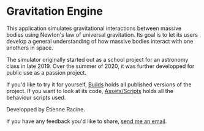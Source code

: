 # Gravitation Engine

This application simulates gravitational interactions between massive bodies using Newton's law of universal gravitation.
Its goal is to let its users develop a general understanding of how massive bodies interact with one anothers in space.

The simulator originally started out as a school project for an astronomy class in late 2019.
Over the summer of 2020, it was further developped for public use as a passion project.

If you'd like to try it for yourself, [Builds](https://github.com/Atienn/Personal-Projects/tree/main/Gravitation%20Engine/Builds) holds all published versions of the project. If you want to look at its code, [Assets/Scripts](https://github.com/Atienn/Personal-Projects/tree/main/Gravitation%20Engine/Assets/Scripts) holds all the behaviour scripts used.


Developped by Étienne Racine.

If you have any feedback you'd like to share, [send me an email](mailto:e_acine@live.concorida.ca).